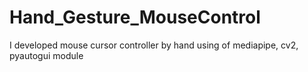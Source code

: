 # Hand_Gesture_MouseControl
I developed mouse cursor controller by hand using of mediapipe, cv2, pyautogui module
